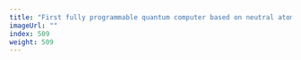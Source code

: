 ```yaml
---
title: "First fully programmable quantum computer based on neutral atoms"
imageUrl: ""
index: 509
weight: 509
---
```

